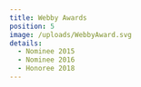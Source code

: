```yaml
---
title: Webby Awards
position: 5
image: /uploads/WebbyAward.svg
details:
  - Nominee 2015
  - Nominee 2016
  - Honoree 2018
---
```


